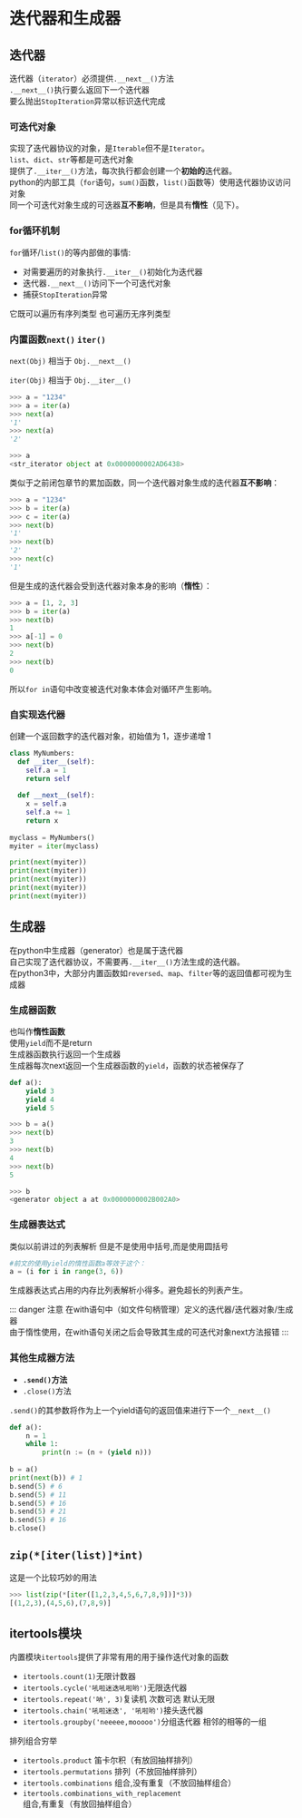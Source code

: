 # 迭代器和生成器



## 迭代器

迭代器（`iterator`）必须提供`.__next__()`方法    
 `.__next__()`执行要么返回下一个迭代器    
要么抛出`StopIteration`异常以标识迭代完成



### 可迭代对象

实现了迭代器协议的对象，是`Iterable`但不是`Iterator`。    
`list`、`dict`、`str`等都是可迭代对象    
提供了`.__iter__()`方法，每次执行都会创建一个**初始的**迭代器。    
python的内部工具（`for`语句，`sum()`函数，`list()`函数等）使用迭代器协议访问对象    
同一个可迭代对象生成的可迭器**互不影响**，但是具有**惰性**（见下）。



### for循环机制

`for`循环/`list()`的等内部做的事情:

- 对需要遍历的对象执行`.__iter__()`初始化为迭代器
- 迭代器`.__next__()`访问下一个可迭代对象
- 捕获`StopIteration`异常

它既可以遍历有序列类型 也可遍历无序列类型



### 内置函数`next()` `iter()`

 `next(Obj)` 相当于 `Obj.__next__()`

 `iter(Obj)` 相当于 `Obj.__iter__()`

```python
>>> a = "1234"
>>> a = iter(a)
>>> next(a)
'1'
>>> next(a)
'2'

>>> a
<str_iterator object at 0x0000000002AD6438>
```

类似于之前闭包章节的累加函数，同一个迭代器对象生成的迭代器**互不影响**：

```python
>>> a = "1234"
>>> b = iter(a)
>>> c = iter(a)
>>> next(b)
'1'
>>> next(b)
'2'
>>> next(c)
'1'
```

但是生成的迭代器会受到迭代器对象本身的影响（**惰性**）：

```python
>>> a = [1, 2, 3]
>>> b = iter(a)
>>> next(b)
1
>>> a[-1] = 0
>>> next(b)
2
>>> next(b)
0
```

所以`for in`语句中改变被迭代对象本体会对循环产生影响。



### 自实现迭代器

 创建一个返回数字的迭代器对象，初始值为 1，逐步递增 1 

```python
class MyNumbers:
  def __iter__(self):
    self.a = 1
    return self
 
  def __next__(self):
    x = self.a
    self.a += 1
    return x
 
myclass = MyNumbers()
myiter = iter(myclass)

print(next(myiter))
print(next(myiter))
print(next(myiter))
print(next(myiter))
print(next(myiter))
```



## 生成器

在python中生成器（generator）也是属于迭代器    
自己实现了迭代器协议，不需要再`.__iter__()`方法生成的迭代器。    
在python3中，大部分内置函数如`reversed`、`map`、`filter`等的返回值都可视为生成器

### 生成器函数

也叫作**惰性函数**    
使用`yield`而不是return    
生成器函数执行返回一个生成器    
生成器每次next返回一个生成器函数的`yield`，函数的状态被保存了

```python
def a():
    yield 3
    yield 4
    yield 5

>>> b = a()
>>> next(b)
3
>>> next(b)
4
>>> next(b)
5

>>> b
<generator object a at 0x0000000002B002A0>
```



### 生成器表达式

类似以前讲过的列表解析 但是不是使用中括号,而是使用圆括号

```python
#前文的使用yield的惰性函数a等效于这个：
a = (i for i in range(3, 6))
```

生成器表达式占用的内存比列表解析小得多。避免超长的列表产生。



::: danger 注意
在with语句中（如文件句柄管理）定义的迭代器/迭代器对象/生成器    
由于惰性使用，在with语句关闭之后会导致其生成的可迭代对象next方法报错
:::



### 其他生成器方法

- **`.send()`方法**
- `.close()`方法

`.send()`的其参数将作为上一个yield语句的返回值来进行下一个`__next__()`

```python
def a():
    n = 1
    while 1: 
        print(n := (n + (yield n)))
        
b = a()
print(next(b)) # 1
b.send(5) # 6
b.send(5) # 11
b.send(5) # 16
b.send(5) # 21
b.send(5) # 16
b.close()
```



## `zip(*[iter(list)]*int)`

这是一个比较巧妙的用法

```python
>>> list(zip(*[iter([1,2,3,4,5,6,7,8,9])]*3))
[(1,2,3),(4,5,6),(7,8,9)]
```



## itertools模块

内置模块`itertools`提供了非常有用的用于操作迭代对象的函数

- `itertools.count(1)`无限计数器
- `itertools.cycle('吼啦迷迭吼啦哟')`无限迭代器
- `itertools.repeat('呐', 3)`复读机 次数可选 默认无限
- `itertools.chain('吼啦迷迭', '吼啦哟')`接头迭代器
- `itertools.groupby('neeeee,mooooo')`分组迭代器 相邻的相等的一组

排列组合穷举

- `itertools.product` 笛卡尔积（有放回抽样排列）
- `itertools.permutations` 排列（不放回抽样排列）
- `itertools.combinations` 组合,没有重复（不放回抽样组合）
- `itertools.combinations_with_replacement` 组合,有重复（有放回抽样组合）